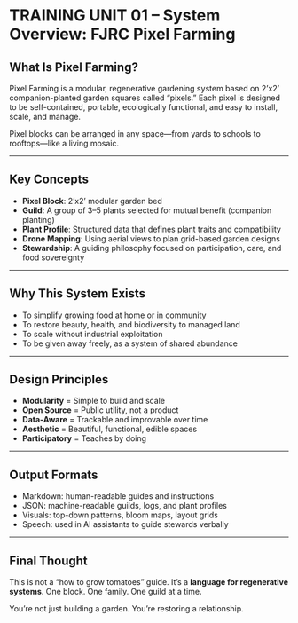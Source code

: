 # TRAINING UNIT 01 – System Overview: FJRC Pixel Farming

## What Is Pixel Farming?

Pixel Farming is a modular, regenerative gardening system based on 2’x2’ companion-planted garden squares called “pixels.” Each pixel is designed to be self-contained, portable, ecologically functional, and easy to install, scale, and manage.

Pixel blocks can be arranged in any space—from yards to schools to rooftops—like a living mosaic.

---

## Key Concepts

- **Pixel Block**: 2’x2’ modular garden bed
- **Guild**: A group of 3–5 plants selected for mutual benefit (companion planting)
- **Plant Profile**: Structured data that defines plant traits and compatibility
- **Drone Mapping**: Using aerial views to plan grid-based garden designs
- **Stewardship**: A guiding philosophy focused on participation, care, and food sovereignty

---

## Why This System Exists

- To simplify growing food at home or in community
- To restore beauty, health, and biodiversity to managed land
- To scale without industrial exploitation
- To be given away freely, as a system of shared abundance

---

## Design Principles

- **Modularity** = Simple to build and scale
- **Open Source** = Public utility, not a product
- **Data-Aware** = Trackable and improvable over time
- **Aesthetic** = Beautiful, functional, edible spaces
- **Participatory** = Teaches by doing

---

## Output Formats

- Markdown: human-readable guides and instructions
- JSON: machine-readable guilds, logs, and plant profiles
- Visuals: top-down patterns, bloom maps, layout grids
- Speech: used in AI assistants to guide stewards verbally

---

## Final Thought

This is not a “how to grow tomatoes” guide. It’s a **language for regenerative systems**. One block. One family. One guild at a time.

You’re not just building a garden. You’re restoring a relationship.
